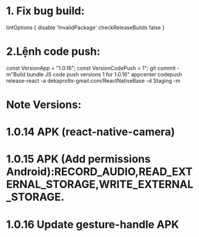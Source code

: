 # 1. Fix bug build:

lintOptions {
disable 'InvalidPackage'
checkReleaseBuilds false
}

# 2.Lệnh code push:

const VersionApp = "1.0.16";
const VersionCodePush = 1";
git commit -m"Build bundle JS code push versions 1 for 1.0.16"
appcenter codepush release-react -a dekapro9x-gmail.com/ReactNativeBase -d Staging -m

# Note Versions:

# 1.0.14 APK (react-native-camera)

# 1.0.15 APK (Add permissions Android):RECORD_AUDIO,READ_EXTERNAL_STORAGE,WRITE_EXTERNAL_STORAGE.

# 1.0.16 Update gesture-handle APK
